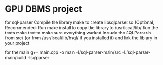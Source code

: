 # GPU DBMS project

for sql-parser
Compile the library make to create libsqlparser.so
(Optional, Recommended) Run make install to copy the library to /usr/local/lib/
Run the tests make test to make sure everything worked
Include the SQLParser.h from src/ (or from /usr/local/lib/hsql/ if you installed it) and link the library in your project

for the main
g++ main.cpp -o main -I/sql-parser-main/src -L/sql-parser-main/build -lsqlparser

